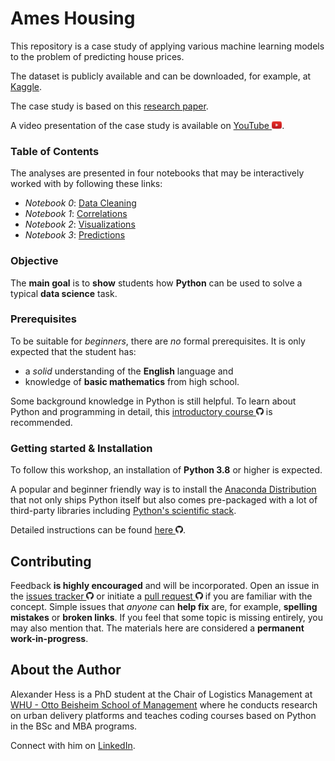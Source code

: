 # Ames Housing

This repository is a case study of applying various machine learning models
    to the problem of predicting house prices.

The dataset is publicly available
    and can be downloaded, for example, at [Kaggle](https://www.kaggle.com/c/house-prices-advanced-regression-techniques).

The case study is based on this [research paper](static/paper.pdf).

A video presentation of the case study is available on [YouTube <img height="12" style="display: inline-block" src="static/link/to_yt.png">](https://www.youtube.com/watch?v=VSeGseoJsNA).


### Table of Contents

The analyses are presented in four notebooks that may be interactively worked
with by following these links:
- *Notebook 0*: [Data Cleaning](https://mybinder.org/v2/gh/webartifex/ames-housing/main?urlpath=lab/tree/00_data_cleaning.ipynb)
- *Notebook 1*: [Correlations](https://mybinder.org/v2/gh/webartifex/ames-housing/main?urlpath=lab/tree/01_pairwise_correlations.ipynb)
- *Notebook 2*: [Visualizations](https://mybinder.org/v2/gh/webartifex/ames-housing/main?urlpath=lab/tree/02_descriptive_visualizations.ipynb)
- *Notebook 3*: [Predictions](https://mybinder.org/v2/gh/webartifex/ames-housing/main?urlpath=lab/tree/03_predictive_models.ipynb)


### Objective

The **main goal** is to **show** students
    how **Python** can be used to solve a typical **data science** task.


### Prerequisites

To be suitable for *beginners*, there are *no* formal prerequisites.
It is only expected that the student has:
- a *solid* understanding of the **English** language and
- knowledge of **basic mathematics** from high school.

Some background knowledge in Python is still helpful.
To learn about Python and programming in detail,
    this [introductory course <img height="12" style="display: inline-block" src="static/link/to_gh.png">](https://github.com/webartifex/intro-to-python) is recommended.


### Getting started & Installation

To follow this workshop, an installation of **Python 3.8** or higher is expected.

A popular and beginner friendly way is
    to install the [Anaconda Distribution](https://www.anaconda.com/products/individual)
    that not only ships Python itself
    but also comes pre-packaged with a lot of third-party libraries
    including [Python's scientific stack](https://scipy.org/about.html).

Detailed instructions can be found [here <img height="12" style="display: inline-block" src="static/link/to_gh.png">](https://github.com/webartifex/intro-to-python#installation).


## Contributing

Feedback **is highly encouraged** and will be incorporated.
Open an issue in the [issues tracker <img height="12" style="display: inline-block" src="static/link/to_gh.png">](https://github.com/webartifex/ames-housing/issues)
    or initiate a [pull request <img height="12" style="display: inline-block" src="static/link/to_gh.png">](https://help.github.com/en/articles/about-pull-requests)
    if you are familiar with the concept.
Simple issues that *anyone* can **help fix** are, for example,
    **spelling mistakes** or **broken links**.
If you feel that some topic is missing entirely, you may also mention that.
The materials here are considered a **permanent work-in-progress**.


## About the Author

Alexander Hess is a PhD student
    at the Chair of Logistics Management at [WHU - Otto Beisheim School of Management](https://www.whu.edu)
    where he conducts research on urban delivery platforms
    and teaches coding courses based on Python in the BSc and MBA programs.

Connect with him on [LinkedIn](https://www.linkedin.com/in/webartifex).
